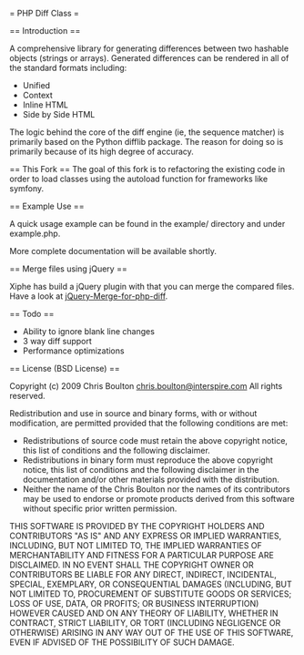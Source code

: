 = PHP Diff Class =


== Introduction ==

A comprehensive library for generating differences between
two hashable objects (strings or arrays). Generated differences can be
rendered in all of the standard formats including:
 * Unified
 * Context
 * Inline HTML
 * Side by Side HTML

The logic behind the core of the diff engine (ie, the sequence matcher)
is primarily based on the Python difflib package. The reason for doing
so is primarily because of its high degree of accuracy.

== This Fork ==
The goal of this fork is to refactoring the existing code in order to load classes using the autoload function for frameworks like symfony.

== Example Use ==

A quick usage example can be found in the example/ directory and under
example.php.

More complete documentation will be available shortly.

== Merge files using jQuery ==

Xiphe has build a jQuery plugin with that you can merge the compared
files. Have a look at [jQuery-Merge-for-php-diff](https://github.com/Xiphe/jQuery-Merge-for-php-diff).

== Todo ==

 * Ability to ignore blank line changes
 * 3 way diff support
 * Performance optimizations

== License (BSD License) ==

Copyright (c) 2009 Chris Boulton <chris.boulton@interspire.com>
All rights reserved.
 
Redistribution and use in source and binary forms, with or without 
modification, are permitted provided that the following conditions are met:

 - Redistributions of source code must retain the above copyright notice,
   this list of conditions and the following disclaimer.
 - Redistributions in binary form must reproduce the above copyright notice,
   this list of conditions and the following disclaimer in the documentation
   and/or other materials provided with the distribution.
 - Neither the name of the Chris Boulton nor the names of its contributors 
   may be used to endorse or promote products derived from this software 
   without specific prior written permission.

THIS SOFTWARE IS PROVIDED BY THE COPYRIGHT HOLDERS AND CONTRIBUTORS "AS IS" 
AND ANY EXPRESS OR IMPLIED WARRANTIES, INCLUDING, BUT NOT LIMITED TO, THE 
IMPLIED WARRANTIES OF MERCHANTABILITY AND FITNESS FOR A PARTICULAR PURPOSE 
ARE DISCLAIMED. IN NO EVENT SHALL THE COPYRIGHT OWNER OR CONTRIBUTORS BE 
LIABLE FOR ANY DIRECT, INDIRECT, INCIDENTAL, SPECIAL, EXEMPLARY, OR 
CONSEQUENTIAL DAMAGES (INCLUDING, BUT NOT LIMITED TO, PROCUREMENT OF 
SUBSTITUTE GOODS OR SERVICES; LOSS OF USE, DATA, OR PROFITS; OR BUSINESS 
INTERRUPTION) HOWEVER CAUSED AND ON ANY THEORY OF LIABILITY, WHETHER IN 
CONTRACT, STRICT LIABILITY, OR TORT (INCLUDING NEGLIGENCE OR OTHERWISE) 
ARISING IN ANY WAY OUT OF THE USE OF THIS SOFTWARE, EVEN IF ADVISED OF THE 
POSSIBILITY OF SUCH DAMAGE.
